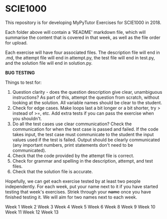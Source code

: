 # SCIE1000
This repository is for developing MyPyTutor Exercises for SCIE1000 in 2018.

Each folder above will contain a 'README' markdown file, which will summarise the content that is covered in that week, as well as the file order for upload.

Each exercise will have four associated files. The description file will end in .md, the attempt file will end in attempt.py, the test file will end in test.py, and the solution file will end in solution.py.

**BUG TESTING**

Things to test for:
1. Question clarity - does the question description give clear, unambiguous instructions? As part of this, attempt the question from scratch, without looking at the solution. All variable names should be clear to the student. 
2. Check for edge cases. Make loops last a bit longer or a bit shorter, try > instead of >=, etc. Add extra tests if you can pass the exercise when you shouldn't.
3. Do all the test cases use clear communication? Check the communication for when the test case is passed and failed. If the code takes input, the test case must communicate to the student the input values used if the test is failed. Output should be clearly communicated (any important numbers, print statements don't need to be communicated).
4. Check that the code provided by the attempt file is correct. 
5. Check for grammar and spelling in the description, attempt, and test files. 
6. Check that the solution file is accurate. 

Hopefully, we can get each exercise tested by at least two people independently. For each week, put your name next to it if you have started testing that week's exercises. Striek through your ~~name~~ once you have finished testing it. We will aim for two names next to each week.

Week 1
Week 2
Week 3
Week 4
Week 5
Week 6
Week 8
Week 9
Week 10
Week 11
Week 12
Week 13



